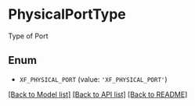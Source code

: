 # PhysicalPortType

Type of Port

## Enum

* `XF_PHYSICAL_PORT` (value: `'XF_PHYSICAL_PORT'`)

[[Back to Model list]](../README.md#documentation-for-models) [[Back to API list]](../README.md#documentation-for-api-endpoints) [[Back to README]](../README.md)


